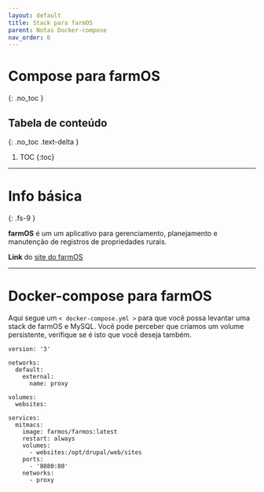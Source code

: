 ```yaml
---
layout: default
title: Stack para farmOS
parent: Notas Docker-compose
nav_order: 6
---
```


# Compose para farmOS
{: .no_toc }

## Tabela de conteúdo
{: .no_toc .text-delta }

1. TOC
{:toc}

---

# Info básica
{: .fs-9 }

**farmOS** é um um aplicativo para gerenciamento, planejamento e manutenção de registros de propriedades rurais.

**Link** do [site do farmOS](https://farmos.org)


---

# Docker-compose para farmOS
Aqui segue um `< docker-compose.yml >` para que você possa levantar uma stack de farmOS e MySQL. Você pode perceber que criamos um volume persistente, verifique se é isto que você deseja também.

<div class="code-example" markdown="1">

```
version: '3'

networks:
  default:
    external:
      name: proxy

volumes:
  websites:

services:
  mitmacs:
    image: farmos/farmos:latest
    restart: always
    volumes:
      - websites:/opt/drupal/web/sites
    ports:
      - '8080:80'
    networks:
      - proxy
```